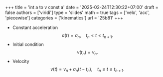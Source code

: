 +++
title = 'int a to v const a'
date = '2025-02-24T12:30:22+07:00'
draft = false
authors = ['viridi']
type = 'slides'
math = true
tags = ['velo', 'acc', 'piecewise']
categories = ['kinematics']
url = '25b81'
+++

+ Constant acceleration
$$\tag{A1}
a(t) = a_n, \ \ \ \ t_n < t < t_{n+1}.
$$
+ Initial condition
$$\tag{A2}
v(t_n) = v_n.
$$
+ Velocity
$$\tag{A3}
v(t) = v_n + a_n(t - t_n), \ \ \ \ t_n \le t \le t_{n+1}.
$$
